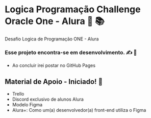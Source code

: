 # Logica Programação Challenge Oracle One  - Alura 👊 📚
Desafio Logica de Programação ONE - Alura

### Esse projeto encontra-se em desenvolvimento. :writing_hand: :handshake:
- Ao concluir irei postar no GitHub Pages

## Material de Apoio - Iniciado! 📖

 - Trello 
 - Discord exclusivo de alunos Alura 
 - Modelo Figma 
 - Alura+: Como um(a) desenvolvedor(a) front-end utiliza o Figma 

